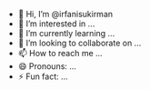 - 👋 Hi, I’m @irfanisukirman
- 👀 I’m interested in ...
- 🌱 I’m currently learning ...
- 💞️ I’m looking to collaborate on ...
- 📫 How to reach me ...
- 😄 Pronouns: ...
- ⚡ Fun fact: ...

<!---
irfanisukirman/irfanisukirman is a ✨ special ✨ repository because its `README.md` (this file) appears on your GitHub profile.
You can click the Preview link to take a look at your changes.
--->
